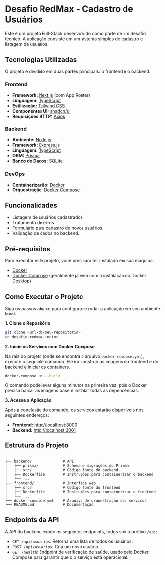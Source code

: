 # Desafio RedMax - Cadastro de Usuários

Este é um projeto Full-Stack desenvolvido como parte de um desafio técnico. A aplicação consiste em um sistema simples de cadastro e listagem de usuários.

## Tecnologias Utilizadas

O projeto é dividido em duas partes principais: o frontend e o backend.

### Frontend
- **Framework:** [Next.js](https://nextjs.org/) (com App Router)
- **Linguagem:** [TypeScript](https://www.typescriptlang.org/)
- **Estilização:** [Tailwind CSS](https://tailwindcss.com/)
- **Componentes UI:** [shadcn/ui](https://ui.shadcn.com/)
- **Requisições HTTP:** [Axios](https://axios-http.com/)

### Backend
- **Ambiente:** [Node.js](https://nodejs.org/)
- **Framework:** [Express.js](https://expressjs.com/pt-br/)
- **Linguagem:** [TypeScript](https://www.typescriptlang.org/)
- **ORM:** [Prisma](https://www.prisma.io/)
- **Banco de Dados:** [SQLite](https://www.sqlite.org/index.html)

### DevOps
- **Containerização:** [Docker](https://www.docker.com/)
- **Orquestração:** [Docker Compose](https://docs.docker.com/compose/)

## Funcionalidades

- Listagem de usuários cadastrados.
- Tratamento de erros
- Formulário para cadastro de novos usuários.
- Validação de dados no backend.

## Pré-requisitos

Para executar este projeto, você precisará ter instalado em sua máquina:

- [Docker](https://docs.docker.com/get-docker/)
- [Docker Compose](https://docs.docker.com/compose/install/) (geralmente já vem com a instalação do Docker Desktop)

## Como Executar o Projeto

Siga os passos abaixo para configurar e rodar a aplicação em seu ambiente local.

**1. Clone o Repositório**
```bash
git clone <url-do-seu-repositorio>
cd desafio-redmax-junior
```

**2. Inicie os Serviços com Docker Compose**

Na raiz do projeto (onde se encontra o arquivo `docker-compose.yml`), execute o seguinte comando. Ele irá construir as imagens do frontend e do backend e iniciar os containers.

```bash
docker-compose up --build
```

O comando pode levar alguns minutos na primeira vez, pois o Docker precisa baixar as imagens base e instalar todas as dependências.

**3. Acesse a Aplicação**

Após a conclusão do comando, os serviços estarão disponíveis nos seguintes endereços:

- **Frontend:** [http://localhost:3000](http://localhost:3000)
- **Backend:** [http://localhost:3001](http://localhost:3001)

## Estrutura do Projeto

```
.
├── backend/              # API
│   ├── prisma/           # Schema e migrações do Prisma
│   ├── src/              # Código fonte do backend
│   ├── Dockerfile        # Instruções para containerizar o backend
│   └── ...
├── frontend/             # Interface web
│   ├── src/              # Código fonte do frontend
│   ├── Dockerfile        # Instruções para containerizar o frontend
│   └── ...
├── docker-compose.yml    # Arquivo de orquestração dos serviços
└── README.md             # Documentação
```

## Endpoints da API

A API do backend expõe os seguintes endpoints, todos sob o prefixo `/api`:

- `GET /api/usuarios`: Retorna uma lista de todos os usuários.
- `POST /api/usuarios`: Cria um novo usuário.
- `GET /health`: Endpoint de verificação de saúde, usado pelo Docker Compose para garantir que o o serviço está operacional.
